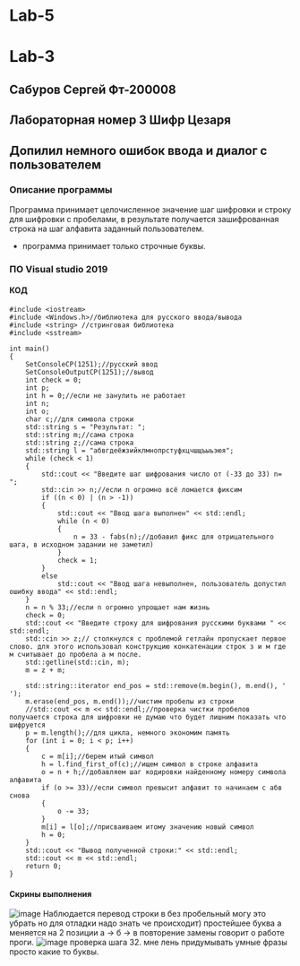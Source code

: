 # Lab-5
# Lab-3
## Сабуров Сергей Фт-200008
## Лабораторная номер 3 Шифр Цезаря
## Допилил немного ошибок ввода и диалог с пользователем
### Описание программы
Программа принимает целочисленное значение шаг шифровки и строку для шифровки с пробелами, в результате получается зашифрованная строка на шаг алфавита заданный пользователем.
* программа принимает только строчные буквы.
### ПО Visual studio 2019
#### КОД
```
#include <iostream>
#include <Windows.h>//библиотека для русского ввода/вывода
#include <string> //стринговая библиотека
#include <sstream>

int main()
{
    SetConsoleCP(1251);//русский ввод
    SetConsoleOutputCP(1251);//вывод
    int check = 0;
    int p;
    int h = 0;//если не занулить не работает
    int n;
    int o;
    char c;//для символа строки
    std::string s = "Результат: ";
    std::string m;//сама строка
    std::string z;//сама строка
    std::string l = "абвгдеёжзийклмнопрстуфхцчшщъыьэюя";
    while (check < 1)
    {
        std::cout << "Введите шаг шифрования число от (-33 до 33) n= ";
        std::cin >> n;//если n огромно всё ломается фиксим
        if ((n < 0) | (n > -1))
        {
            std::cout << "Ввод шага выполнен" << std::endl;
            while (n < 0)
            {
                n = 33 - fabs(n);//добавил фикс для отрицательного шага, в исходном задании не заметил)
            }
            check = 1;
        }
        else
            std::cout << "Ввод шага невыполнен, пользователь допустил ошибку ввода" << std::endl;
    }
    n = n % 33;//если n огромно упрощает нам жизнь
    check = 0;
    std::cout << "Введите строку для шифрования русскими буквами " << std::endl;
    std::cin >> z;// столкнулся с проблемой гетлайн пропускает первое слово. для этого использовал конструкцию конкатенации строк з и м где м считывает до пробела а м после.
    std::getline(std::cin, m);
    m = z + m;

    std::string::iterator end_pos = std::remove(m.begin(), m.end(), ' ');
    m.erase(end_pos, m.end());//чистим пробелы из строки
    //std::cout << m << std::endl;//проверка чистки пробелов получается строка для шифровки не думаю что будет лишним показать что шифруется
    p = m.length();//для цикла, немного экономим память
    for (int i = 0; i < p; i++)
    {
        c = m[i];//берем итый символ
        h = l.find_first_of(c);//ищем символ в строке алфавита
        o = n + h;//добавляем шаг кодировки найденному номеру символа алфавита
        if (o >= 33)//если символ превысит алфавит то начинаем с абв снова
        {
            o -= 33;
        }
        m[i] = l[o];//присваиваем итому значению новый символ
        h = 0;
    }
    std::cout << "Вывод полученной строки:" << std::endl;
    std::cout << m << std::endl;
    return 0;
}

```
#### Скрины выполнения 
![image](https://user-images.githubusercontent.com/90544365/135290304-f1abb49c-4f23-4c4f-9d59-3922ee023bb8.png)
Наблюдается перевод строки в без пробельный могу это убрать но для отладки надо знать че происходит)
простейшее буква а меняется на 2 позиции а -> б -> в повторение замены говорит о работе проги.
![image](https://user-images.githubusercontent.com/90544365/135291712-83027b00-d506-401e-adf6-ac06026ec2de.png)
проверка шага 32. мне лень придумывать умные фразы просто какие то буквы.
